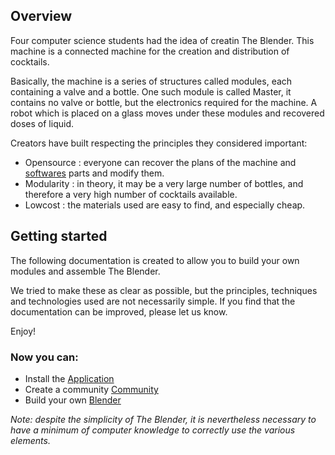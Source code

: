 ## Overview

Four computer science students had the idea of creatin The Blender. This machine is a connected machine for the creation and distribution of cocktails.

Basically, the machine is a series of structures called modules, each containing a valve and a bottle. 
One such module is called Master, it contains no valve or bottle, but the electronics required for the machine. 
A robot which is placed on a glass moves under these modules and recovered doses of liquid.

Creators have built respecting the principles they considered important:
* Opensource : everyone can recover the plans of the machine and [softwares](https://github.com/vrap/) parts and modify them.
* Modularity : in theory, it may be a very large number of bottles, and therefore a very high number of cocktails available. 
* Lowcost : the materials used are easy to find, and especially cheap.

## Getting started

The following documentation is created to allow you to build your own modules and assemble The Blender.

We tried to make these as clear as possible, but the principles, techniques and technologies used are not necessarily simple. If you find that the documentation can be improved, please let us know.  

Enjoy!

### Now you can:

* Install the [Application](#/doc/en/application)
* Create a community [Community](#/doc/en/community)
* Build your own [Blender](#/doc/en/the-blender)

*Note: despite the simplicity of The Blender, it is nevertheless necessary to have a minimum of computer knowledge to correctly use the various elements.*
